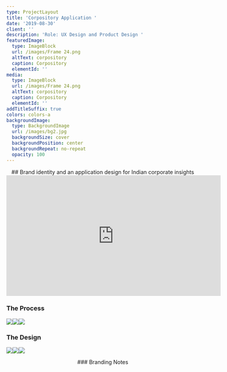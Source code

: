 ```yaml
---
type: ProjectLayout
title: 'Corpository Application '
date: '2019-08-30'
client: ''
description: 'Role: UX Design and Product Design '
featuredImage:
  type: ImageBlock
  url: /images/Frame 24.png
  altText: corpository
  caption: Corpository
  elementId: ''
media:
  type: ImageBlock
  url: /images/Frame 24.png
  altText: corpository
  caption: Corpository
  elementId: ''
addTitleSuffix: true
colors: colors-a
backgroundImage:
  type: BackgroundImage
  url: /images/bg2.jpg
  backgroundSize: cover
  backgroundPosition: center
  backgroundRepeat: no-repeat
  opacity: 100
---
```

<div style="text-align: center">## Brand identity and an application design for Indian corporate insights</div>

<iframe width="560" height="315" src="https://www.youtube.com/embed/zMvqc3Y6aoI?si=vvAbIb0kFz7FvZBZ" title="YouTube video player" frameborder="0" allow="accelerometer; autoplay; clipboard-write; encrypted-media; gyroscope; picture-in-picture; web-share" referrerpolicy="strict-origin-when-cross-origin" allowfullscreen></iframe>

### The Process

![](/images/user_flow.jpg)![](/images/sketch_logo.jpg)![](/images/wireframe_v1.jpg)

### The Design

![](https://mir-s3-cdn-cf.behance.net/project_modules/source/f308f979003027.5cb5db4b7e9ef.gif)![](https://mir-s3-cdn-cf.behance.net/project_modules/source/71107e79003027.5cb5e600eac7b.jpg)![](https://mir-s3-cdn-cf.behance.net/project_modules/source/48b98079003027.5cb5da66b804c.jpg)

<div style="text-align: center">### Branding Notes </div>

